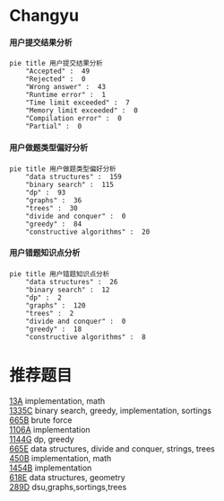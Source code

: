 # Changyu

<!-- tabs:start -->



#### **用户提交结果分析**

```mermaid
pie title 用户提交结果分析
    "Accepted" :  49
    "Rejected" :  0
    "Wrong answer" :  43
    "Runtime error" :  1
    "Time limit exceeded" :  7
    "Memory limit exceeded" :  0
    "Compilation error" :  0
    "Partial" :  0
```

#### **用户做题类型偏好分析**

```mermaid
pie title 用户做题类型偏好分析
    "data structures" :  159
    "binary search" :  115
    "dp" :  93
    "graphs" :  36
    "trees" :  30
    "divide and conquer" :  0
    "greedy" :  84
    "constructive algorithms" :  20
```
#### **用户错题知识点分析**

```mermaid
pie title 用户错题知识点分析
    "data structures" :  26
    "binary search" :  12
    "dp" :  2
    "graphs" :  120
    "trees" :  2
    "divide and conquer" :  0
    "greedy" :  18
    "constructive algorithms" :  8
```



<!-- tabs:end -->
# 推荐题目
[13A](https://codeforces.com/contest/13/problem/A)		implementation,
                        math		  
[1335C](https://codeforces.com/contest/1335/problem/C)		binary search,
                        greedy,
                        implementation,
                        sortings		  
[665B](https://codeforces.com/contest/665/problem/B)		brute force		  
[1106A](https://codeforces.com/contest/1106/problem/A)		implementation		  
[1144G](https://codeforces.com/contest/1144/problem/G)		dp,
                        greedy		  
[665E](https://codeforces.com/contest/665/problem/E)		data structures,
                        divide and conquer,
                        strings,
                        trees		  
[450B](https://codeforces.com/contest/450/problem/B)		implementation,
                        math		  
[1454B](https://codeforces.com/contest/1454/problem/B)		implementation		  
[618E](https://codeforces.com/contest/618/problem/E)		data structures,
                        geometry		  
[289D](https://codeforces.com/contest/289/problem/D)		dsu,graphs,sortings,trees		  
